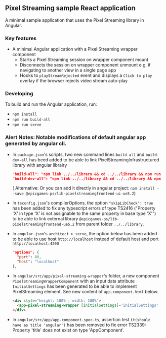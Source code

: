 ## Pixel Streaming sample React application

A minimal sample application that uses the Pixel Streaming library in Angular.

### Key features
- A minimal Angular application with a Pixel Streaming wrapper component
  - Starts a Pixel Streaming session on wrapper component mount
  - Disconnects the session on wrapper component unmount e.g. if navigating to another view in a single page app
  - Hooks to `playStreamRejected` event and displays a `Click to play` overlay if the browser rejects video stream auto-play

### Developing

To build and run the Angular application, run:

- `npm install`
- `npm run build-all`
- `npm run serve`

### Alert Notes: Notable modifications of default angular app generated by angular cli.
- In `package.json`'s scripts, two new command lines `build-all` and `build-dev-all` has beed added to be able to link PixelStreamingInfrastructured library with angular librairy
  ```json
  "build-all": "npm link ../../library && cd ../../library && npm run build && cd ../implementations/angular && npm run build",
  "build-dev-all": "npm link ../../library && cd ../../library && npm run build-dev && cd ../implementations/angular && npm run build-dev"
  ```
  ( Alternative: Or you can add it directly in angular project: `npm install --save @epicgames-ps/lib-pixelstreamingfrontend-ui-ue5.2`)

- In `tsconfig.json`'s compilerOptions, the option `"skipLibCheck": true` has been added to fix any typescript errors of type TS2416 ("Property 'X' in type 'X' is not assignable to the same property in base type 'X'") to be able to link external library `@epicgames-ps/lib-pixelstreamingfrontend-ue5.2` from parent folder `../../library`.

- In `angular.json`'s `architect > serve`, the option below has been added to be able to use host `http://localhost` instead of default host and port `http://localhost:4200`

  ```json
  "options": {
    "port": 80, 
    "host": "localhost"
  },
  ```

- In `angular/src/app/pixel-streaming-wrapper`'s folder, a new component `PixelStreamingWrapperComponent` with an input data attribute `InitialSettings` has been generated to be able to implement PixelStreaming element. See new content of `app.component.html` below:
  ```html
  <div style="height: 100% ; width: 100%">
    <app-pixel-streaming-wrapper [initialSettings]='initialSettings' />
  </div>
  ```
  
- In `angular/src/app/app.component.spec.ts`, assertion test `it(should have as title 'angular')` has been removed to fix error TS2339: Property 'title' does not exist on type 'AppComponent'.
